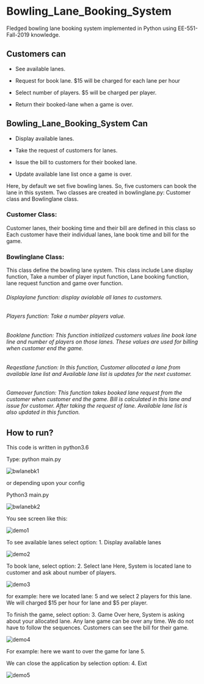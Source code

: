 # Bowling_Lane_Booking_System 

Fledged bowling lane booking system implemented in Python using EE-551-Fall-2019 knowledge.  

 

## Customers can 

 

* See available lanes. 

* Request for book lane. $15 will be charged for each lane per hour  

* Select number of players. $5 will be charged per player. 

* Return their booked-lane when a game is over. 

  

## Bowling_Lane_Booking_System Can  

 

* Display available lanes.  

* Take the request of customers for lanes. 

* Issue the bill to customers for their booked lane. 

* Update available lane list once a game is over. 

  

Here, by default we set five bowling lanes. So, five customers can book the lane in this system. Two classes are created in bowlinglane.py: Customer class and Bowlinglane class. 

### Customer Class: 

Customer lanes, their booking time and their bill are defined in this class so Each customer have their individual lanes, lane book time and bill for the game. 

 

### Bowlinglane Class: 

This class define the bowling lane system. This class include Lane display function, Take a number of player input function, Lane booking function, lane request function and game over function. 

###### Displaylane function: display avialable all lanes to customers. 

###### Players function: Take a number players value. 

###### Booklane function: This function initialized customers values line book lane line and number of players on those lanes. These values are used for billing when customer end the game. 

###### Reqestlane function: In this function, Customer allocated a lane from available lane    list and Available lane list is updates for the next customer. 

###### Gameover function: This function takes booked lane request from the customer when customer end the game. Bill is calculated in this lane and issue for customer. After taking the request of lane. Available lane list is also updated in this function. 

## How to run? 

This code is written in python3.6 

Type: python main.py


![bwlanebk1](https://user-images.githubusercontent.com/54687903/69931214-6dea2c00-1494-11ea-8360-e90dfa675183.png)


or depending upon your config 

Python3 main.py 

![bwlanebk2](https://user-images.githubusercontent.com/54687903/69930466-945a9800-1491-11ea-9267-e68482e2ba0d.PNG)

You see screen like this:


![demo1](https://user-images.githubusercontent.com/54687903/69930535-ccfa7180-1491-11ea-9b36-b9df0737fcf2.PNG)


To see available lanes select option: 1. Display available lanes


![demo2](https://user-images.githubusercontent.com/54687903/69930570-ec919a00-1491-11ea-8420-a3e829dd0d81.PNG)


To book lane, select option: 2. Select lane
Here, System is located lane to customer and ask about number of players.

![demo3](https://user-images.githubusercontent.com/54687903/69930649-4e520400-1492-11ea-897d-4f7891ef9063.PNG)

for example: here we located lane: 5 and we select 2 players for this lane. We will charged $15 per hour for lane and $5 per player.

To finish the game, select option: 3. Game Over
here, System is asking about your allocated lane. Any lane game can be over any time. We do not have to follow the sequences. Customers can see the bill for their game.

![demo4](https://user-images.githubusercontent.com/54687903/69930786-c6b8c500-1492-11ea-839e-8d6a7e232e1c.PNG)

For example: here we want to over the game for lane 5.

We can close the application by selection option: 4. Eixt


![demo5](https://user-images.githubusercontent.com/54687903/69931147-2499dc80-1494-11ea-9913-0b973cf25a49.PNG)
